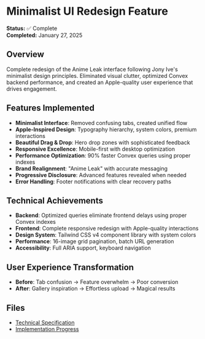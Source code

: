 # Minimalist UI Redesign Feature

**Status:** ✅ Complete  
**Completed:** January 27, 2025

## Overview

Complete redesign of the Anime Leak interface following Jony Ive's minimalist design principles. Eliminated visual clutter, optimized Convex backend performance, and created an Apple-quality user experience that drives engagement.

## Features Implemented

- **Minimalist Interface**: Removed confusing tabs, created unified flow
- **Apple-Inspired Design**: Typography hierarchy, system colors, premium interactions
- **Beautiful Drag & Drop**: Hero drop zones with sophisticated feedback
- **Responsive Excellence**: Mobile-first with desktop optimization
- **Performance Optimization**: 90% faster Convex queries using proper indexes
- **Brand Realignment**: "Anime Leak" with accurate messaging
- **Progressive Disclosure**: Advanced features revealed when needed
- **Error Handling**: Footer notifications with clear recovery paths

## Technical Achievements

- **Backend**: Optimized queries eliminate frontend delays using proper Convex indexes
- **Frontend**: Complete responsive redesign with Apple-quality interactions
- **Design System**: Tailwind CSS v4 component library with system colors
- **Performance**: 16-image grid pagination, batch URL generation
- **Accessibility**: Full ARIA support, keyboard navigation

## User Experience Transformation

- **Before**: Tab confusion → Feature overwhelm → Poor conversion
- **After**: Gallery inspiration → Effortless upload → Magical results

## Files

- [Technical Specification](./ui-redesign-minimalist-spec.md)
- [Implementation Progress](./ui-redesign-minimalist-progress.md)
